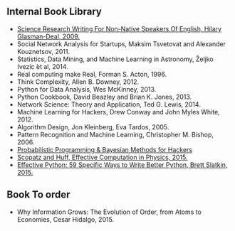 ## Internal Book Library

* [Science Research Writing For Non-Native Speakers Of English, Hilary Glasman-Deal, 2009.](https://s3-eu-west-1.amazonaws.com/luxbulb.org/Resources/Books/Science+Research+Writting/ScienceResearchWriting.pdf)
* Social Network Analysis for Startups, Maksim Tsvetovat and Alexander Kouznetsov, 2011.
* Statistics, Data Mining, and Machine Learning in Astronomy, Željko Ivezic ́et al, 2014.
* Real computing make Real, Forman S. Acton, 1996.
* Think Complexity, Allen B. Downey, 2012.
* Python for Data Analysis, Wes McKinney, 2013.
* Python Cookbook, David Beazley and Brian K. Jones, 2013.
* Network Science: Theory and Application, Ted G. Lewis, 2014.
* Machine Learning for Hackers, Drew Conway and John Myles White, 2012.
* Algorithm Design, Jon Kleinberg, Eva Tardos, 2005.
* Pattern Recognition and Machine Learning, Christopher M. Bishop, 2006.
* [Probabilistic Programming & Bayesian Methods for Hackers](http://camdavidsonpilon.github.io/Probabilistic-Programming-and-Bayesian-Methods-for-Hackers/)
* [Scopatz and Huff, Effective Computation in Physics, 2015.](	
https://s3-eu-west-1.amazonaws.com/luxbulb.org/Resources/Books/Effective+Computation+in+Physics/Effective+Computation+in+Physics.epub)
* [Effective Python: 59 Specific Ways to Write Better Python, Brett Slatkin, 2015.](https://s3-eu-west-1.amazonaws.com/luxbulb.org/Resources/Books/Effective+Python/+Effective+Python+-+59+Specific+Ways+to+Write+Better+Python.pdf)

## Book To order
* Why Information Grows: The Evolution of Order, from Atoms to Economies, Cesar Hidalgo, 2015.